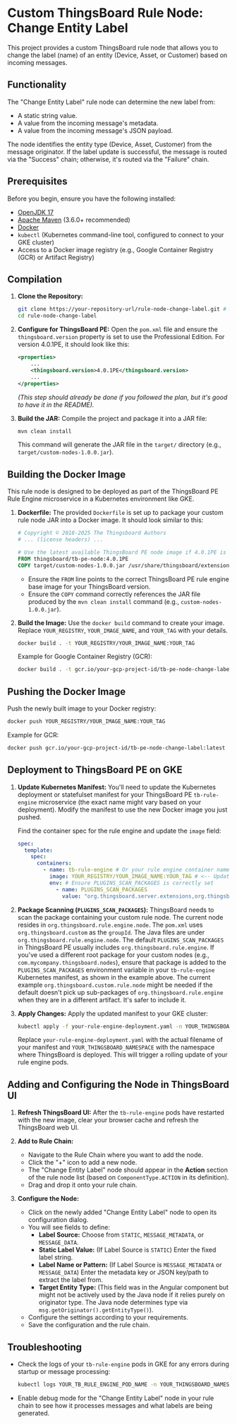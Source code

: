 # Custom ThingsBoard Rule Node: Change Entity Label

This project provides a custom ThingsBoard rule node that allows you to change the label (name) of an entity (Device, Asset, or Customer) based on incoming messages.

## Functionality

The "Change Entity Label" rule node can determine the new label from:
*   A static string value.
*   A value from the incoming message's metadata.
*   A value from the incoming message's JSON payload.

The node identifies the entity type (Device, Asset, Customer) from the message originator. If the label update is successful, the message is routed via the "Success" chain; otherwise, it's routed via the "Failure" chain.

## Prerequisites

Before you begin, ensure you have the following installed:
*   [OpenJDK 17](https://adoptium.net/)
*   [Apache Maven](https://maven.apache.org/download.cgi) (3.6.0+ recommended)
*   [Docker](https://www.docker.com/get-started)
*   `kubectl` (Kubernetes command-line tool, configured to connect to your GKE cluster)
*   Access to a Docker image registry (e.g., Google Container Registry (GCR) or Artifact Registry)

## Compilation

1.  **Clone the Repository:**
    ```bash
    git clone https://your-repository-url/rule-node-change-label.git # Replace with actual URL
    cd rule-node-change-label
    ```

2.  **Configure for ThingsBoard PE:**
    Open the `pom.xml` file and ensure the `thingsboard.version` property is set to use the Professional Edition. For version 4.0.1PE, it should look like this:
    ```xml
    <properties>
        ...
        <thingsboard.version>4.0.1PE</thingsboard.version>
        ...
    </properties>
    ```
    *(This step should already be done if you followed the plan, but it's good to have it in the README).*

3.  **Build the JAR:**
    Compile the project and package it into a JAR file:
    ```bash
    mvn clean install
    ```
    This command will generate the JAR file in the `target/` directory (e.g., `target/custom-nodes-1.0.0.jar`).

## Building the Docker Image

This rule node is designed to be deployed as part of the ThingsBoard PE Rule Engine microservice in a Kubernetes environment like GKE.

1.  **Dockerfile:**
    The provided `Dockerfile` is set up to package your custom rule node JAR into a Docker image. It should look similar to this:

    ```dockerfile
    # Copyright © 2018-2025 The Thingsboard Authors
    # ... (license headers) ...

    # Use the latest available ThingsBoard PE node image if 4.0.1PE is not available/suitable.
    FROM thingsboard/tb-pe-node:4.0.1PE
    COPY target/custom-nodes-1.0.0.jar /usr/share/thingsboard/extensions/
    ```
    *   Ensure the `FROM` line points to the correct ThingsBoard PE rule engine base image for your ThingsBoard version.
    *   Ensure the `COPY` command correctly references the JAR file produced by the `mvn clean install` command (e.g., `custom-nodes-1.0.0.jar`).

2.  **Build the Image:**
    Use the `docker build` command to create your image. Replace `YOUR_REGISTRY`, `YOUR_IMAGE_NAME`, and `YOUR_TAG` with your details.
    ```bash
    docker build . -t YOUR_REGISTRY/YOUR_IMAGE_NAME:YOUR_TAG
    ```
    Example for Google Container Registry (GCR):
    ```bash
    docker build . -t gcr.io/your-gcp-project-id/tb-pe-node-change-label:latest
    ```

## Pushing the Docker Image

Push the newly built image to your Docker registry:
```bash
docker push YOUR_REGISTRY/YOUR_IMAGE_NAME:YOUR_TAG
```
Example for GCR:
```bash
docker push gcr.io/your-gcp-project-id/tb-pe-node-change-label:latest
```

## Deployment to ThingsBoard PE on GKE

1.  **Update Kubernetes Manifest:**
    You'll need to update the Kubernetes deployment or statefulset manifest for your ThingsBoard PE `tb-rule-engine` microservice (the exact name might vary based on your deployment). Modify the manifest to use the new Docker image you just pushed.

    Find the container spec for the rule engine and update the `image` field:
    ```yaml
    spec:
      template:
        spec:
          containers:
            - name: tb-rule-engine # Or your rule engine container name
              image: YOUR_REGISTRY/YOUR_IMAGE_NAME:YOUR_TAG # <-- Update this line
              env: # Ensure PLUGINS_SCAN_PACKAGES is correctly set
                - name: PLUGINS_SCAN_PACKAGES
                  value: "org.thingsboard.server.extensions,org.thingsboard.rule.engine,org.thingsboard.custom.rule.node" # Add other custom packages if any
    ```

2.  **Package Scanning (`PLUGINS_SCAN_PACKAGES`):**
    ThingsBoard needs to scan the package containing your custom rule node. The current node resides in `org.thingsboard.rule.engine.node`.
    The `pom.xml` uses `org.thingsboard.custom` as the `groupId`. The Java files are under `org.thingsboard.rule.engine.node`.
    The default `PLUGINS_SCAN_PACKAGES` in ThingsBoard PE usually includes `org.thingsboard.rule.engine`.
    If you've used a different root package for your custom nodes (e.g., `com.mycompany.thingsboard.nodes`), ensure that package is added to the `PLUGINS_SCAN_PACKAGES` environment variable in your `tb-rule-engine` Kubernetes manifest, as shown in the example above. The current example `org.thingsboard.custom.rule.node` might be needed if the default doesn't pick up sub-packages of `org.thingsboard.rule.engine` when they are in a different artifact. It's safer to include it.

3.  **Apply Changes:**
    Apply the updated manifest to your GKE cluster:
    ```bash
    kubectl apply -f your-rule-engine-deployment.yaml -n YOUR_THINGSBOARD_NAMESPACE
    ```
    Replace `your-rule-engine-deployment.yaml` with the actual filename of your manifest and `YOUR_THINGSBOARD_NAMESPACE` with the namespace where ThingsBoard is deployed. This will trigger a rolling update of your rule engine pods.

## Adding and Configuring the Node in ThingsBoard UI

1.  **Refresh ThingsBoard UI:**
    After the `tb-rule-engine` pods have restarted with the new image, clear your browser cache and refresh the ThingsBoard web UI.

2.  **Add to Rule Chain:**
    *   Navigate to the Rule Chain where you want to add the node.
    *   Click the "+" icon to add a new node.
    *   The "Change Entity Label" node should appear in the **Action** section of the rule node list (based on `ComponentType.ACTION` in its definition).
    *   Drag and drop it onto your rule chain.

3.  **Configure the Node:**
    *   Click on the newly added "Change Entity Label" node to open its configuration dialog.
    *   You will see fields to define:
        *   **Label Source:** Choose from `STATIC`, `MESSAGE_METADATA`, or `MESSAGE_DATA`.
        *   **Static Label Value:** (If Label Source is `STATIC`) Enter the fixed label string.
        *   **Label Name or Pattern:** (If Label Source is `MESSAGE_METADATA` or `MESSAGE_DATA`) Enter the metadata key or JSON key/path to extract the label from.
        *   **Target Entity Type:** (This field was in the Angular component but might not be actively used by the Java node if it relies purely on originator type. The Java node determines type via `msg.getOriginator().getEntityType()`).
    *   Configure the settings according to your requirements.
    *   Save the configuration and the rule chain.

## Troubleshooting

*   Check the logs of your `tb-rule-engine` pods in GKE for any errors during startup or message processing:
    ```bash
    kubectl logs YOUR_TB_RULE_ENGINE_POD_NAME -n YOUR_THINGSBOARD_NAMESPACE -f
    ```
*   Enable debug mode for the "Change Entity Label" node in your rule chain to see how it processes messages and what labels are being generated.
